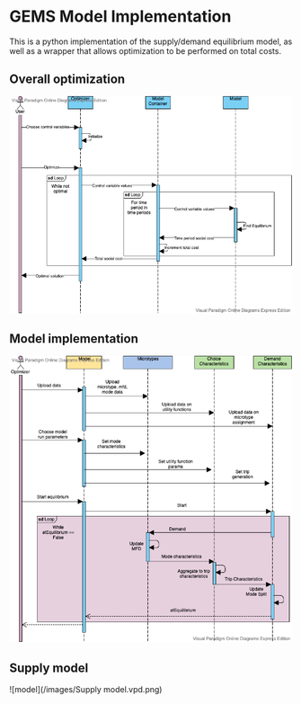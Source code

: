 # GEMS Model Implementation

This is a python implementation of the supply/demand equilibrium model, as well as a wrapper that allows optimization to be performed on total costs.

## Overall optimization
![optimization](/images/Optimization.vpd.png)

## Model implementation
![model](/images/FHWA-sequence.vpd.png)

## Supply model
![model](/images/Supply model.vpd.png)
